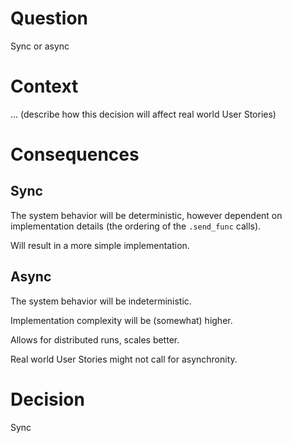# Question

Sync or async

# Context

... (describe how this decision will affect real world User Stories)

# Consequences

## Sync

The system behavior will be deterministic, however dependent on implementation details (the ordering of the `.send_func` calls).

Will result in a more simple implementation.

## Async

The system behavior will be indeterministic.

Implementation complexity will be (somewhat) higher.

Allows for distributed runs, scales better.

Real world User Stories might not call for asynchronity.

# Decision

Sync
